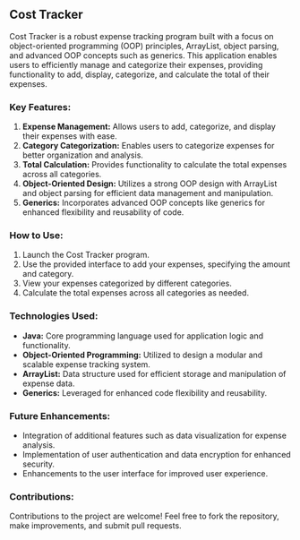 

## Cost Tracker

Cost Tracker is a robust expense tracking program built with a focus on object-oriented programming (OOP) principles, ArrayList, object parsing, and advanced OOP concepts such as generics. This application enables users to efficiently manage and categorize their expenses, providing functionality to add, display, categorize, and calculate the total of their expenses.

### Key Features:
1. **Expense Management:** Allows users to add, categorize, and display their expenses with ease.
2. **Category Categorization:** Enables users to categorize expenses for better organization and analysis.
3. **Total Calculation:** Provides functionality to calculate the total expenses across all categories.
4. **Object-Oriented Design:** Utilizes a strong OOP design with ArrayList and object parsing for efficient data management and manipulation.
5. **Generics:** Incorporates advanced OOP concepts like generics for enhanced flexibility and reusability of code.

### How to Use:
1. Launch the Cost Tracker program.
2. Use the provided interface to add your expenses, specifying the amount and category.
3. View your expenses categorized by different categories.
4. Calculate the total expenses across all categories as needed.

### Technologies Used:
- **Java:** Core programming language used for application logic and functionality.
- **Object-Oriented Programming:** Utilized to design a modular and scalable expense tracking system.
- **ArrayList:** Data structure used for efficient storage and manipulation of expense data.
- **Generics:** Leveraged for enhanced code flexibility and reusability.

### Future Enhancements:
- Integration of additional features such as data visualization for expense analysis.
- Implementation of user authentication and data encryption for enhanced security.
- Enhancements to the user interface for improved user experience.

### Contributions:
Contributions to the project are welcome! Feel free to fork the repository, make improvements, and submit pull requests.
